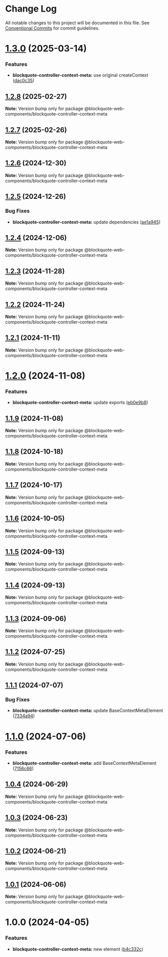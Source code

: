 # Change Log

All notable changes to this project will be documented in this file.
See [Conventional Commits](https://conventionalcommits.org) for commit guidelines.

# [1.3.0](https://github.com/oscarmarina/blockquote-web-components/compare/@blockquote-web-components/blockquote-controller-context-meta@1.2.8...@blockquote-web-components/blockquote-controller-context-meta@1.3.0) (2025-03-14)


### Features

* **blockquote-controller-context-meta:** use original createContext ([dac0c35](https://github.com/oscarmarina/blockquote-web-components/commit/dac0c35e6ae4aa653e939a48c9006a5688c9a8ed))





## [1.2.8](https://github.com/oscarmarina/blockquote-web-components/compare/@blockquote-web-components/blockquote-controller-context-meta@1.2.7...@blockquote-web-components/blockquote-controller-context-meta@1.2.8) (2025-02-27)

**Note:** Version bump only for package @blockquote-web-components/blockquote-controller-context-meta





## [1.2.7](https://github.com/oscarmarina/blockquote-web-components/compare/@blockquote-web-components/blockquote-controller-context-meta@1.2.6...@blockquote-web-components/blockquote-controller-context-meta@1.2.7) (2025-02-26)

**Note:** Version bump only for package @blockquote-web-components/blockquote-controller-context-meta





## [1.2.6](https://github.com/oscarmarina/blockquote-web-components/compare/@blockquote-web-components/blockquote-controller-context-meta@1.2.5...@blockquote-web-components/blockquote-controller-context-meta@1.2.6) (2024-12-30)

**Note:** Version bump only for package @blockquote-web-components/blockquote-controller-context-meta





## [1.2.5](https://github.com/oscarmarina/blockquote-web-components/compare/@blockquote-web-components/blockquote-controller-context-meta@1.2.4...@blockquote-web-components/blockquote-controller-context-meta@1.2.5) (2024-12-26)


### Bug Fixes

* **blockquote-controller-context-meta:** update dependencies ([ae1a945](https://github.com/oscarmarina/blockquote-web-components/commit/ae1a9459769ca9a288659cf014e327deabedc70b))





## [1.2.4](https://github.com/oscarmarina/blockquote-web-components/compare/@blockquote-web-components/blockquote-controller-context-meta@1.2.3...@blockquote-web-components/blockquote-controller-context-meta@1.2.4) (2024-12-06)

**Note:** Version bump only for package @blockquote-web-components/blockquote-controller-context-meta





## [1.2.3](https://github.com/oscarmarina/blockquote-web-components/compare/@blockquote-web-components/blockquote-controller-context-meta@1.2.2...@blockquote-web-components/blockquote-controller-context-meta@1.2.3) (2024-11-28)

**Note:** Version bump only for package @blockquote-web-components/blockquote-controller-context-meta





## [1.2.2](https://github.com/oscarmarina/blockquote-web-components/compare/@blockquote-web-components/blockquote-controller-context-meta@1.2.1...@blockquote-web-components/blockquote-controller-context-meta@1.2.2) (2024-11-24)

**Note:** Version bump only for package @blockquote-web-components/blockquote-controller-context-meta





## [1.2.1](https://github.com/oscarmarina/blockquote-web-components/compare/@blockquote-web-components/blockquote-controller-context-meta@1.2.0...@blockquote-web-components/blockquote-controller-context-meta@1.2.1) (2024-11-11)

**Note:** Version bump only for package @blockquote-web-components/blockquote-controller-context-meta





# [1.2.0](https://github.com/oscarmarina/blockquote-web-components/compare/@blockquote-web-components/blockquote-controller-context-meta@1.1.9...@blockquote-web-components/blockquote-controller-context-meta@1.2.0) (2024-11-08)


### Features

* **blockquote-controller-context-meta:** update exports ([eb0e9b8](https://github.com/oscarmarina/blockquote-web-components/commit/eb0e9b8be07e6cb895fe1db55d0499671de28b60))





## [1.1.9](https://github.com/oscarmarina/blockquote-web-components/compare/@blockquote-web-components/blockquote-controller-context-meta@1.1.8...@blockquote-web-components/blockquote-controller-context-meta@1.1.9) (2024-11-08)

**Note:** Version bump only for package @blockquote-web-components/blockquote-controller-context-meta





## [1.1.8](https://github.com/oscarmarina/blockquote-web-components/compare/@blockquote-web-components/blockquote-controller-context-meta@1.1.7...@blockquote-web-components/blockquote-controller-context-meta@1.1.8) (2024-10-18)

**Note:** Version bump only for package @blockquote-web-components/blockquote-controller-context-meta





## [1.1.7](https://github.com/oscarmarina/blockquote-web-components/compare/@blockquote-web-components/blockquote-controller-context-meta@1.1.6...@blockquote-web-components/blockquote-controller-context-meta@1.1.7) (2024-10-17)

**Note:** Version bump only for package @blockquote-web-components/blockquote-controller-context-meta





## [1.1.6](https://github.com/oscarmarina/blockquote-web-components/compare/@blockquote-web-components/blockquote-controller-context-meta@1.1.5...@blockquote-web-components/blockquote-controller-context-meta@1.1.6) (2024-10-05)

**Note:** Version bump only for package @blockquote-web-components/blockquote-controller-context-meta





## [1.1.5](https://github.com/oscarmarina/blockquote-web-components/compare/@blockquote-web-components/blockquote-controller-context-meta@1.1.4...@blockquote-web-components/blockquote-controller-context-meta@1.1.5) (2024-09-13)

**Note:** Version bump only for package @blockquote-web-components/blockquote-controller-context-meta





## [1.1.4](https://github.com/oscarmarina/blockquote-web-components/compare/@blockquote-web-components/blockquote-controller-context-meta@1.1.3...@blockquote-web-components/blockquote-controller-context-meta@1.1.4) (2024-09-13)

**Note:** Version bump only for package @blockquote-web-components/blockquote-controller-context-meta





## [1.1.3](https://github.com/oscarmarina/blockquote-web-components/compare/@blockquote-web-components/blockquote-controller-context-meta@1.1.2...@blockquote-web-components/blockquote-controller-context-meta@1.1.3) (2024-09-06)

**Note:** Version bump only for package @blockquote-web-components/blockquote-controller-context-meta





## [1.1.2](https://github.com/oscarmarina/blockquote-web-components/compare/@blockquote-web-components/blockquote-controller-context-meta@1.1.1...@blockquote-web-components/blockquote-controller-context-meta@1.1.2) (2024-07-25)

**Note:** Version bump only for package @blockquote-web-components/blockquote-controller-context-meta





## [1.1.1](https://github.com/oscarmarina/blockquote-web-components/compare/@blockquote-web-components/blockquote-controller-context-meta@1.1.0...@blockquote-web-components/blockquote-controller-context-meta@1.1.1) (2024-07-07)


### Bug Fixes

* **blockquote-controller-context-meta:** update BaseContextMetaElement ([7334a94](https://github.com/oscarmarina/blockquote-web-components/commit/7334a94b7b76a0b25b3086a39199133f11340bc2))





# [1.1.0](https://github.com/oscarmarina/blockquote-web-components/compare/@blockquote-web-components/blockquote-controller-context-meta@1.0.4...@blockquote-web-components/blockquote-controller-context-meta@1.1.0) (2024-07-06)


### Features

* **blockquote-controller-context-meta:** add BaseContextMetaElement ([7156c66](https://github.com/oscarmarina/blockquote-web-components/commit/7156c663148a831e748b7eba476aec448d41fb6e))





## [1.0.4](https://github.com/oscarmarina/blockquote-web-components/compare/@blockquote-web-components/blockquote-controller-context-meta@1.0.3...@blockquote-web-components/blockquote-controller-context-meta@1.0.4) (2024-06-29)

**Note:** Version bump only for package @blockquote-web-components/blockquote-controller-context-meta





## [1.0.3](https://github.com/oscarmarina/blockquote-web-components/compare/@blockquote-web-components/blockquote-controller-context-meta@1.0.2...@blockquote-web-components/blockquote-controller-context-meta@1.0.3) (2024-06-23)

**Note:** Version bump only for package @blockquote-web-components/blockquote-controller-context-meta





## [1.0.2](https://github.com/oscarmarina/blockquote-web-components/compare/@blockquote-web-components/blockquote-controller-context-meta@1.0.1...@blockquote-web-components/blockquote-controller-context-meta@1.0.2) (2024-06-21)

**Note:** Version bump only for package @blockquote-web-components/blockquote-controller-context-meta





## [1.0.1](https://github.com/oscarmarina/blockquote-web-components/compare/@blockquote-web-components/blockquote-controller-context-meta@1.0.0...@blockquote-web-components/blockquote-controller-context-meta@1.0.1) (2024-06-06)

**Note:** Version bump only for package @blockquote-web-components/blockquote-controller-context-meta

# 1.0.0 (2024-04-05)

### Features

- **blockquote-controller-context-meta:** new element ([b4c332c](https://github.com/oscarmarina/blockquote-web-components/commit/b4c332c26c1be355c75d37dd6e2e9eac0e74ecc9))
